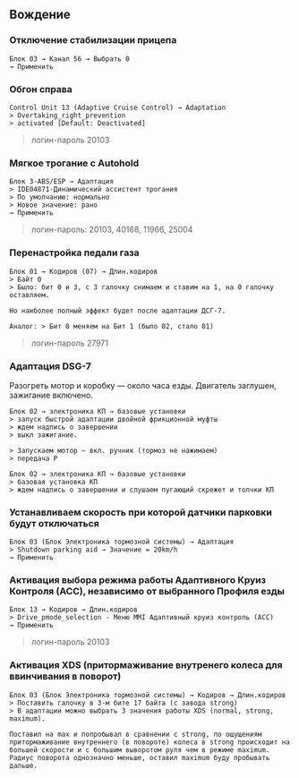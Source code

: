 ## Вождение

### Отключение стабилизации прицепа

	Блок 03 → Канал 56 → Выбрать 0	
	→ Применить

### Обгон справа

    Control Unit 13 (Adaptive Cruise Control) → Adaptation 
    > Overtaking_right_prevention 
    > activated [Default: Deactivated]
    
> логин-пароль 20103

### Мягкое трогание с Autohold

	Блок 3-ABS/ESP → Адаптация
	> IDE04871-Динамический ассистент трогания
	> По умолчанию: нормально
	> Новое значение: рано
	→ Применить
	
> логин-пароль: 20103, 40168, 11966, 25004

### Перенастройка педали газа

    Блок 01 → Кодиров (07) → Длин.кодиров
    > Байт 0  
    > Было: бит 0 и 3, с 3 галочку снимаем и ставим на 1, на 0 галочку оставляем.
    
    Но наиболее полный эффект будет после адаптации ДСГ-7.
    
    Аналог: > Бит 0 меняем на Бит 1 (было 02, стало 01)

> логин-пароль 27971

### Адаптация DSG-7

Разогреть мотор и коробку — около часа езды. Двигатель заглушен, зажигание включено. 

    Блок 02 → электроника КП → базовые установки 
    > запуск быстрой адаптации двойной фрикционной муфты 
    > ждем надпись о завершении 
    > выкл зажигание.
    
    > Запускаем мотор — вкл. ручник (тормоз не нажимаем)
    > передача P 
    
    Блок 02 → электроника КП → базовые установки 
    > базовая установка КП 
    > ждем надпись о завершении и слушаем пугающий скрежет и толчки КП

### Устанавливаем скорость при которой датчики парковки будут отключаться

	Блок 03 (Блок Электроника тормозной системы) → Адаптация
	> Shutdown parking aid → Значение = 20km/h
	→ Применить

### Активация выбора режима работы Адаптивного Круиз Контроля (АСС), независимо от выбранного Профиля езды

    Блок 13 → Кодиров → Длин.кодиров
    > Drive_pmode_selection - Меню MMI Адаптивный круиз контроль (ACC)
    → Применить

> логин-пароль 20103 

### Активация XDS (притормаживание внутренего колеса для ввинчивания в поворот)

    Блок 03 (Блок Электроника тормозной системы) → Кодиров → Длин.кодиров
    > Поставить галочку в 3-м бите 17 байта (с завода strong) 
    > В адаптации можно выбрать 3 значения работы XDS (normal, strong, maximum). 
    
    Поставил на max и попробывал в сравнении с strong, по ощущениям притормаживание внутреннего (в повороте) колеса в strong происходит на большей скорости и с большим выворотом руля чем в режиме maximum. 
    Радиус поворота однозначно меньше, оставил maximum буду пробывать дальше.